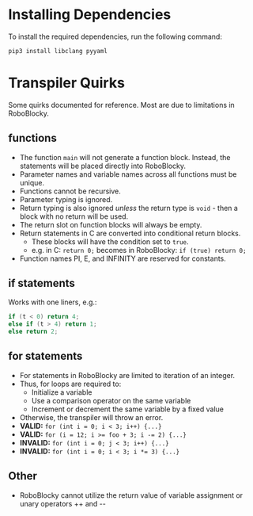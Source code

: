 # Installing Dependencies
To install the required dependencies, run the following command:
```sh
pip3 install libclang pyyaml
```

# Transpiler Quirks
Some quirks documented for reference. Most are due to limitations in RoboBlocky.

## functions
- The function `main` will not generate a function block. Instead, the statements will be placed directly into RoboBlocky. 
- Parameter names and variable names across all functions must be unique.
- Functions cannot be recursive. 
- Parameter typing is ignored. 
- Return typing is also ignored _unless_ the return type is `void` - then a block with no return will be used.
- The return slot on function blocks will always be empty. 
- Return statements in C are converted into conditional return blocks.
    - These blocks will have the condition set to `true`.
    - e.g. in C: `return 0;` becomes in RoboBlocky: `if (true) return 0;`
- Function names PI, E, and INFINITY are reserved for constants.

## if statements
Works with one liners, e.g.: 
```c
if (t < 0) return 4;
else if (t > 4) return 1;
else return 2;
```

## for statements
- For statements in RoboBlocky are limited to iteration of an integer.
- Thus, for loops are required to: 
    - Initialize a variable
    - Use a comparison operator on the same variable
    - Increment or decrement the same variable by a fixed value
- Otherwise, the transpiler will throw an error.
- **VALID:** `for (int i = 0; i < 3; i++) {...}`
- **VALID:** `for (i = 12; i >= foo + 3; i -= 2) {...}`
- **INVALID:** `for (int i = 0; j < 3; i++) {...}`
- **INVALID:** `for (int i = 0; i < 3; i *= 3) {...}`

## Other
- RoboBlocky cannot utilize the return value of variable assignment or unary operators ++ and -- 